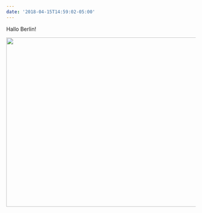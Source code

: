 ```yaml
---
date: '2018-04-15T14:59:02-05:00'
---
```

Hallo Berlin!

<img src="/posts/uploads/2018/105b9e76a0.jpg" width="600" height="450" />
